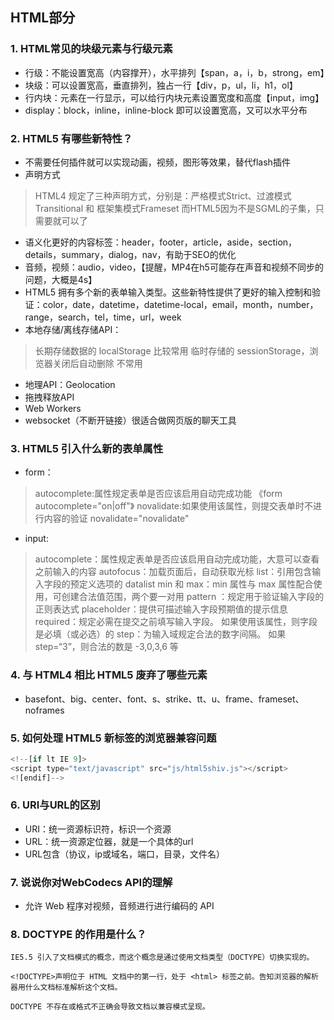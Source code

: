 ## HTML部分

### 1. HTML常见的块级元素与行级元素
* 行级：不能设置宽高（内容撑开），水平排列【span，a，i，b，strong，em】
* 块级：可以设置宽高，垂直排列，独占一行【div，p，ul，li，h1，ol】
* 行内块：元素在一行显示，可以给行内块元素设置宽度和高度【input，img】
* display：block，inline，inline-block	即可以设置宽高，又可以水平分布
### 2. HTML5 有哪些新特性？
* 不需要任何插件就可以实现动画，视频，图形等效果，替代flash插件
* 声明方式
>HTML4 规定了三种声明方式，分别是：严格模式Strict、过渡模式Transitional  和 框架集模式Frameset
>而HTML5因为不是SGML的子集，只需要<!DOCTYPE html>就可以了

* 语义化更好的内容标签：header，footer，article，aside，section，details，summary，dialog，nav，有助于SEO的优化
* 音频，视频：audio，video，【提醒，MP4在h5可能存在声音和视频不同步的问题，大概是4s】
* HTML5 拥有多个新的表单输入类型。这些新特性提供了更好的输入控制和验证：color，date，datetime，datetime-local，email，month，number，range，search，tel，time，url，week
* 本地存储/离线存储API：
>长期存储数据的 localStorage	比较常用
>临时存储的 sessionStorage，浏览器关闭后自动删除	不常用

* 地理API：Geolocation
* 拖拽释放API
* Web Workers
* websocket（不断开链接）很适合做网页版的聊天工具

### 3. HTML5 引入什么新的表单属性
* form：
>autocomplete:属性规定表单是否应该启用自动完成功能  《form autocomplete="on|off"》
>novalidate:如果使用该属性，则提交表单时不进行内容的验证	novalidate="novalidate"

* input:
>autocomplete：属性规定表单是否应该启用自动完成功能，大意可以查看之前输入的内容
>autofocus：加载页面后，自动获取光标
>list：引用包含输入字段的预定义选项的 datalist 
>min 和 max：min 属性与 max 属性配合使用，可创建合法值范围，两个要一对用
>pattern ：规定用于验证输入字段的正则表达式
>placeholder：提供可描述输入字段预期值的提示信息
>required：规定必需在提交之前填写输入字段。 如果使用该属性，则字段是必填（或必选）的
>step：为输入域规定合法的数字间隔。 如果 step=“3”，则合法的数是 -3,0,3,6 等

### 4. 与 HTML4 相比 HTML5 废弃了哪些元素
* basefont、big、center、font、s、strike、tt、u、frame、frameset、noframes

###	5. 如何处理 HTML5 新标签的浏览器兼容问题
```javascript
<!--[if lt IE 9]>
<script type="text/javascript" src="js/html5shiv.js"></script>
<![endif]-->
```

### 6. URI与URL的区别
* URI：统一资源标识符，标识一个资源
* URL：统一资源定位器，就是一个具体的url
* URL包含（协议，ip或域名，端口，目录，文件名）



### 7. 说说你对WebCodecs API的理解

* 允许 Web 程序对视频，音频进行进行编码的 API


### 8. DOCTYPE 的作用是什么？

    IE5.5 引入了文档模式的概念，而这个概念是通过使用文档类型（DOCTYPE）切换实现的。

    <!DOCTYPE>声明位于 HTML 文档中的第一行，处于 <html> 标签之前。告知浏览器的解析器用什么文档标准解析这个文档。

    DOCTYPE 不存在或格式不正确会导致文档以兼容模式呈现。
